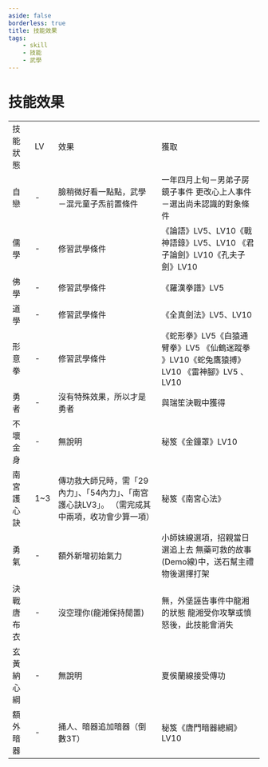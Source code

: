 ```yaml
---
aside: false
borderless: true
title: 技能效果
tags:
    - skill
    - 技能
    - 武學
---
```


# 技能效果

<table>
    <tr>
        <td>技能狀態</td>
        <td>LV</td>
        <td>效果</td>
        <td>獲取</td>
    </tr>
    <tr>
        <td>自戀</td>
        <td>-</td>
        <td>臉稍微好看一點點，武學－混元童子炁前置條件</td>
        <td>一年四月上旬－男弟子房鏡子事件
更改心上人事件－選出尚未認識的對象條件</td>
    </tr>
    <tr>
        <td>儒學</td>
        <td>-</td>
        <td>修習武學條件</td>
        <td>《論語》LV5、LV10《戰神語錄》LV5、LV10
《君子論劍》LV10《孔夫子劍》LV10</td>
    </tr>
    <tr>
        <td>佛學</td>
        <td>-</td>
        <td>修習武學條件</td>
        <td>《羅漢拳譜》LV5</td>
    </tr>
    <tr>
        <td>道學</td>
        <td>-</td>
        <td>修習武學條件</td>
        <td>《全真劍法》LV5、LV10</td>
    </tr>
    <tr>
        <td>形意拳</td>
        <td>-</td>
        <td>修習武學條件</td>
        <td>《蛇形拳》LV5《白猿通臂拳》LV5
《仙鶴迷蹤拳 》LV10《蛇兔鷹猿搏》LV10
《雷神腳》LV5 、LV10</td>
    </tr>
    <tr>
        <td>勇者</td>
        <td>-</td>
        <td>沒有特殊效果，所以才是勇者</td>
        <td>與瑞笙決戰中獲得</td>
    </tr>
    <tr>
        <td>不壞金身</td>
        <td>-</td>
        <td>無說明</td>
        <td>秘笈《金鐘罩》LV10</td>
    </tr>
    <tr>
        <td>南宮護心訣</td>
        <td>1~3</td>
        <td>傳功救大師兄時，需「29內力」、「54內力」、「南宮護心訣LV3」。
（需完成其中兩項，收功會少算一項）</td>
        <td>秘笈《南宮心法》</td>
    </tr>
    <tr>
        <td>勇氣</td>
        <td>-</td>
        <td>額外新增初始氣力</td>
        <td>小師妹線選項，招親當日選追上去
無藥可救的故事(Demo線)中，送石幫主禮物後選擇打架</td>
    </tr>
    <tr>
        <td>決戰唐布衣</td>
        <td>-</td>
        <td>沒空理你(龍湘保持閒置)</td>
        <td>無，外堡誣告事件中龍湘的狀態
龍湘受你攻擊或憤怒後，此技能會消失</td>
    </tr>
    <tr>
        <td>玄黃納心綱</td>
        <td>-</td>
        <td>無說明</td>
        <td>夏侯蘭線接受傳功</td>
    </tr>
    <tr>
        <td>額外暗器	</td>
        <td>-</td>
        <td>捅人、暗器追加暗器（倒數3T）</td>
        <td>秘笈《唐門暗器總綱》LV10</td>
    </tr>
</table>
